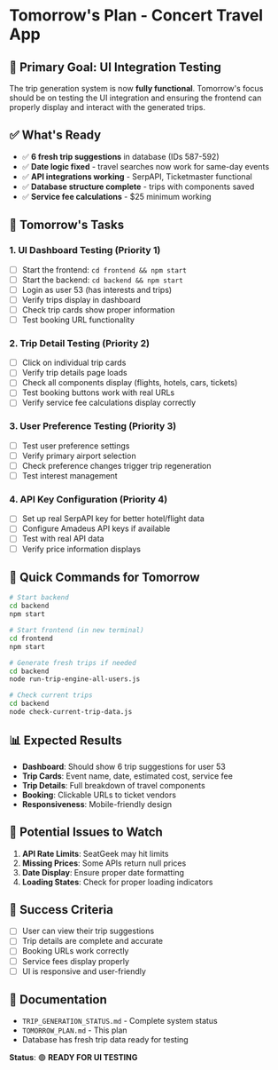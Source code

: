 # Tomorrow's Plan - Concert Travel App

## 🎯 **Primary Goal: UI Integration Testing**

The trip generation system is now **fully functional**. Tomorrow's focus should be on testing the UI integration and ensuring the frontend can properly display and interact with the generated trips.

## ✅ **What's Ready**

- ✅ **6 fresh trip suggestions** in database (IDs 587-592)
- ✅ **Date logic fixed** - travel searches now work for same-day events
- ✅ **API integrations working** - SerpAPI, Ticketmaster functional
- ✅ **Database structure complete** - trips with components saved
- ✅ **Service fee calculations** - $25 minimum working

## 🚀 **Tomorrow's Tasks**

### 1. **UI Dashboard Testing** (Priority 1)
- [ ] Start the frontend: `cd frontend && npm start`
- [ ] Start the backend: `cd backend && npm start`
- [ ] Login as user 53 (has interests and trips)
- [ ] Verify trips display in dashboard
- [ ] Check trip cards show proper information
- [ ] Test booking URL functionality

### 2. **Trip Detail Testing** (Priority 2)
- [ ] Click on individual trip cards
- [ ] Verify trip details page loads
- [ ] Check all components display (flights, hotels, cars, tickets)
- [ ] Test booking buttons work with real URLs
- [ ] Verify service fee calculations display correctly

### 3. **User Preference Testing** (Priority 3)
- [ ] Test user preference settings
- [ ] Verify primary airport selection
- [ ] Check preference changes trigger trip regeneration
- [ ] Test interest management

### 4. **API Key Configuration** (Priority 4)
- [ ] Set up real SerpAPI key for better hotel/flight data
- [ ] Configure Amadeus API keys if available
- [ ] Test with real API data
- [ ] Verify price information displays

## 🔧 **Quick Commands for Tomorrow**

```bash
# Start backend
cd backend
npm start

# Start frontend (in new terminal)
cd frontend  
npm start

# Generate fresh trips if needed
cd backend
node run-trip-engine-all-users.js

# Check current trips
cd backend
node check-current-trip-data.js
```

## 📊 **Expected Results**

- **Dashboard**: Should show 6 trip suggestions for user 53
- **Trip Cards**: Event name, date, estimated cost, service fee
- **Trip Details**: Full breakdown of travel components
- **Booking**: Clickable URLs to ticket vendors
- **Responsiveness**: Mobile-friendly design

## 🐛 **Potential Issues to Watch**

1. **API Rate Limits**: SeatGeek may hit limits
2. **Missing Prices**: Some APIs return null prices
3. **Date Display**: Ensure proper date formatting
4. **Loading States**: Check for proper loading indicators

## 🎉 **Success Criteria**

- [ ] User can view their trip suggestions
- [ ] Trip details are complete and accurate
- [ ] Booking URLs work correctly
- [ ] Service fees display properly
- [ ] UI is responsive and user-friendly

## 📝 **Documentation**

- `TRIP_GENERATION_STATUS.md` - Complete system status
- `TOMORROW_PLAN.md` - This plan
- Database has fresh trip data ready for testing

**Status**: 🟢 **READY FOR UI TESTING** 